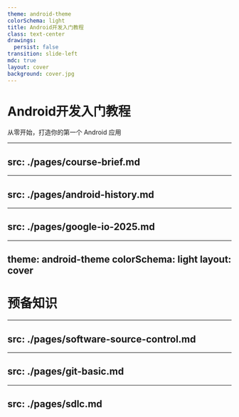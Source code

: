 ```yaml
---
theme: android-theme
colorSchema: light
title: Android开发入门教程
class: text-center
drawings:
  persist: false
transition: slide-left
mdc: true
layout: cover
background: cover.jpg
---
```


<h1 class="!text-white">Android开发入门教程</h1>

从零开始，打造你的第一个 Android 应用

---
src: ./pages/course-brief.md
---

---
src: ./pages/android-history.md
---

---
src: ./pages/google-io-2025.md
---

---
theme: android-theme
colorSchema: light
layout: cover
---

# 预备知识

---
src: ./pages/software-source-control.md
---

---
src: ./pages/git-basic.md
---

---
src: ./pages/sdlc.md
---
